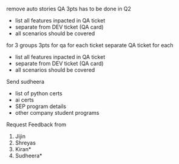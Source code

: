 remove auto stories QA 3pts has to be done in Q2
- list all features inpacted in QA ticket
- separate from DEV ticket (QA card)
- all scenarios should be covered

for 3 groups
3pts for qa for each ticket
separate QA ticket for each
- list all features inpacted in QA ticket
- separate from DEV ticket (QA card)
- all scenarios should be covered

Send sudheera
- list of python certs
- ai certs
- SEP program details
- other company student programs

Request Feedback from
1. Jijin
2. Shreyas
3. Kiran*
4. Sudheera* 


